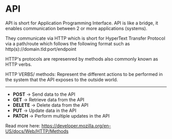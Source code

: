 # API
API is short for Application Programming Interface.
API is like a bridge, it enables communication between 2 or more applications (systems).

They communicate via HTTP which is short for HyperText Transfer Protocol via a path/route which follows the following format such as http(s)://domain.tld:port/endpoint

HTTP's protocols are represenred by methods also commonly known as HTTP verbs.

HTTP VERBS/ methods: Represent the different actions to be performed in the system that the API exposes to the outside world.

------
- **POST** -> Send data to the API
- **GET** -> Retrieve data from the API
- **DELETE** -> Delete data from the API
- **PUT** -> Update data in the API
- **PATCH** -> Perform multiple updates in the API

Read more here: https://developer.mozilla.org/en-US/docs/Web/HTTP/Methods